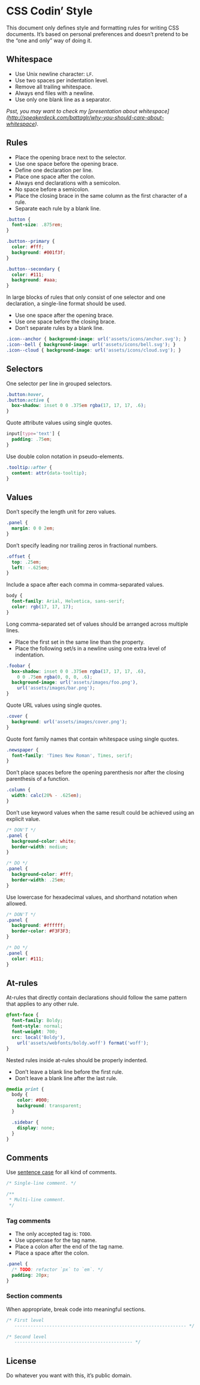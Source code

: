 # CSS Codin’ Style

This document only defines style and formatting rules for writing CSS documents.
It’s based on personal preferences and doesn’t pretend to be the “one and only”
way of doing it.

## Whitespace

- Use Unix newline character: `LF`.
- Use two spaces per indentation level.
- Remove all trailing whitespace.
- Always end files with a newline.
- Use only one blank line as a separator.

_Psst, you may want to check my [presentation about whitespace]
(http://speakerdeck.com/battaglr/why-you-should-care-about-whitespace)_.

## Rules

- Place the opening brace next to the selector.
- Use one space before the opening brace.
- Define one declaration per line.
- Place one space after the colon.
- Always end declarations with a semicolon.
- No space before a semicolon.
- Place the closing brace in the same column as the first character of a rule.
- Separate each rule by a blank line.

```css
.button {
  font-size: .875rem;
}

.button--primary {
  color: #fff;
  background: #001f3f;
}

.button--secondary {
  color: #111;
  background: #aaa;
}
```

In large blocks of rules that only consist of one selector and one declaration,
a single-line format should be used.

- Use one space after the opening brace.
- Use one space before the closing brace.
- Don’t separate rules by a blank line.

```css
.icon--anchor { background-image: url('assets/icons/anchor.svg'); }
.icon--bell { background-image: url('assets/icons/bell.svg'); }
.icon--cloud { background-image: url('assets/icons/cloud.svg'); }
```

## Selectors

One selector per line in grouped selectors.

```css
.button:hover,
.button:active {
  box-shadow: inset 0 0 .375em rgba(17, 17, 17, .6);
}
```

Quote attribute values using single quotes.

```css
input[type='text'] {
  padding: .75em;
}
```

Use double colon notation in pseudo-elements.

```css
.tooltip::after {
  content: attr(data-tooltip);
}
```

## Values

Don’t specify the length unit for zero values.

```css
.panel {
  margin: 0 0 2em;
}
```

Don’t specify leading nor trailing zeros in fractional numbers.

```css
.offset {
  top: .25em;
  left: -.625em;
}
```

Include a space after each comma in comma-separated values.

```css
body {
  font-family: Arial, Helvetica, sans-serif;
  color: rgb(17, 17, 17);
}
```

Long comma-separated set of values should be arranged across multiple lines.

- Place the first set in the same line than the property.
- Place the following set/s in a newline using one extra level of indentation.

```css
.foobar {
  box-shadow: inset 0 0 .375em rgba(17, 17, 17, .6),
    0 0 .75em rgba(0, 0, 0, .6);
  background-image: url('assets/images/foo.png'),
    url('assets/images/bar.png');
}
```

Quote URL values using single quotes.

```css
.cover {
  background: url('assets/images/cover.png');
}
```

Quote font family names that contain whitespace using single quotes.

```css
.newspaper {
  font-family: 'Times New Roman', Times, serif;
}
```

Don’t place spaces before the opening parenthesis nor after the closing
parenthesis of a function.

```css
.column {
  width: calc(20% - .625em);
}
```

Don’t use keyword values when the same result could be achieved using
an explicit value.

```css
/* DON'T */
.panel {
  background-color: white;
  border-width: medium;
}

/* DO */
.panel {
  background-color: #fff;
  border-width: .25em;
}
```

Use lowercase for hexadecimal values, and shorthand notation when allowed.

```css
/* DON'T */
.panel {
  background: #ffffff;
  border-color: #F3F3F3;
}

/* DO */
.panel {
  color: #111;
}
```

## At-rules

At-rules that directly contain declarations should follow the same pattern that
applies to any other rule.

```css
@font-face {
  font-family: Boldy;
  font-style: normal;
  font-weight: 700;
  src: local('Boldy'),
    url('assets/webfonts/boldy.woff') format('woff');
}
```

Nested rules inside at-rules should be properly indented.

- Don’t leave a blank line before the first rule.
- Don’t leave a blank line after the last rule.

```css
@media print {
  body {
    color: #000;
    background: transparent;
  }

  .sidebar {
    display: none;
  }
}
```

## Comments

Use [sentence case](http://en.wiktionary.org/wiki/sentence_case) for all kind
of comments.

```css
/* Single-line comment. */

/**
 * Multi-line comment.
 */
```

### Tag comments

- The only accepted tag is: `TODO`.
- Use uppercase for the tag name.
- Place a colon after the end of the tag name.
- Place a space after the colon.

```css
.panel {
  /* TODO: refactor `px` to `em`. */
  padding: 20px;
}
```

### Section comments

When appropriate, break code into meaningful sections.

```css
/* First level
   ---------------------------------------------------------------- */

/* Second level
   -------------------------------------------- */
```

## License

Do whatever you want with this, it’s public domain.
